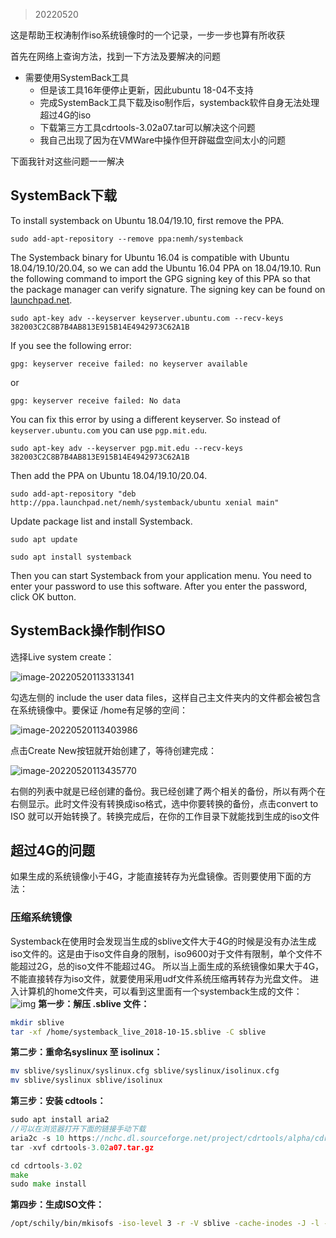 > 20220520

这是帮助王权涛制作iso系统镜像时的一个记录，一步一步也算有所收获

首先在网络上查询方法，找到一下方法及要解决的问题

+ 需要使用SystemBack工具
  + 但是该工具16年便停止更新，因此ubuntu 18-04不支持
  + 完成SystemBack工具下载及iso制作后，systemback软件自身无法处理超过4G的iso
  + 下载第三方工具cdrtools-3.02a07.tar可以解决这个问题
  + 我自己出现了因为在VMWare中操作但开辟磁盘空间太小的问题

下面我针对这些问题一一解决



## SystemBack下载

To install systemback on Ubuntu 18.04/19.10, first remove the PPA.

```
sudo add-apt-repository --remove ppa:nemh/systemback
```

The Systemback binary for Ubuntu 16.04 is compatible with Ubuntu 18.04/19.10/20.04, so we can add the Ubuntu 16.04 PPA on 18.04/19.10. Run the following command to import the GPG signing key of this PPA so that the package manager can verify signature. The signing key can be found on [launchpad.net](https://launchpad.net/~nemh/+archive/ubuntu/systemback).

```
sudo apt-key adv --keyserver keyserver.ubuntu.com --recv-keys 382003C2C8B7B4AB813E915B14E4942973C62A1B
```

If you see the following error:

```
gpg: keyserver receive failed: no keyserver available
```

or

```
gpg: keyserver receive failed: No data
```

You can fix this error by using a different keyserver. So instead of `keyserver.ubuntu.com` you can use `pgp.mit.edu`.

```
sudo apt-key adv --keyserver pgp.mit.edu --recv-keys 382003C2C8B7B4AB813E915B14E4942973C62A1B
```

Then add the PPA on Ubuntu 18.04/19.10/20.04.

```
sudo add-apt-repository "deb http://ppa.launchpad.net/nemh/systemback/ubuntu xenial main"
```

Update package list and install Systemback.

```
sudo apt update

sudo apt install systemback
```

Then you can start Systemback from your application menu. You need to enter your password to use this software. After you enter the password, click OK button.

## SystemBack操作制作ISO

选择Live system create：

![image-20220520113331341](../../../../../md图床/image-20220520113331341.png)

勾选左侧的 include the user data files，这样自己主文件夹内的文件都会被包含在系统镜像中。要保证 /home有足够的空间：

![image-20220520113403986](../../../../../md图床/image-20220520113403986.png)

点击Create New按钮就开始创建了，等待创建完成：



![image-20220520113435770](../../../../../md图床/image-20220520113435770.png)

右侧的列表中就是已经创建的备份。我已经创建了两个相关的备份，所以有两个在右侧显示。此时文件没有转换成iso格式，选中你要转换的备份，点击convert to ISO 就可以开始转换了。转换完成后，在你的工作目录下就能找到生成的iso文件



## 超过4G的问题

如果生成的系统镜像小于4G，才能直接转存为光盘镜像。否则要使用下面的方法：

### 压缩系统镜像

Systemback在使用时会发现当生成的sblive文件大于4G的时候是没有办法生成iso文件的。这是由于iso文件自身的限制，iso9600对于文件有限制，单个文件不能超过2G，总的iso文件不能超过4G。
	所以当上面生成的系统镜像如果大于4G，不能直接转存为iso文件，就要使用采用udf文件系统压缩再转存为光盘文件。
	进入计算机的home文件夹，可以看到这里面有一个systemback生成的文件：
![img](../../../../../md图床/1075214-20190528172934527-1454722012.png)
	**第一步：解压 .sblive 文件：**

```bash
mkdir sblive
tar -xf /home/systemback_live_2018-10-15.sblive -C sblive
```

**第二步：重命名syslinux 至 isolinux：**

```bash
mv sblive/syslinux/syslinux.cfg sblive/syslinux/isolinux.cfg
mv sblive/syslinux sblive/isolinux
```

**第三步：安装 cdtools：**

```go
sudo apt install aria2
//可以在浏览器打开下面的链接手动下载
aria2c -s 10 https://nchc.dl.sourceforge.net/project/cdrtools/alpha/cdrtools-3.02a07.tar.gz
tar -xvf cdrtools-3.02a07.tar.gz

cd cdrtools-3.02
make
sudo make install
```

**第四步：生成ISO文件：**

```bash
/opt/schily/bin/mkisofs -iso-level 3 -r -V sblive -cache-inodes -J -l -b isolinux/isolinux.bin -no-emul-boot -boot-load-size 4 -boot-info-table -c isolinux/boot.cat -o sblive.iso sblive
```